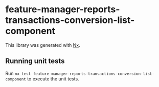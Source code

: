 # feature-manager-reports-transactions-conversion-list-component

This library was generated with [Nx](https://nx.dev).

## Running unit tests

Run `nx test feature-manager-reports-transactions-conversion-list-component` to execute the unit tests.
